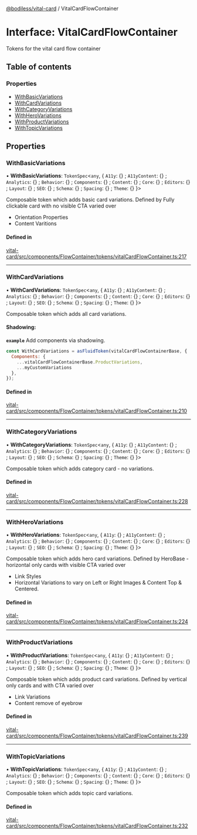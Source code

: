 [@bodiless/vital-card](../README.md) / VitalCardFlowContainer

# Interface: VitalCardFlowContainer

Tokens for the vital card flow container

## Table of contents

### Properties

- [WithBasicVariations](VitalCardFlowContainer.md#withbasicvariations)
- [WithCardVariations](VitalCardFlowContainer.md#withcardvariations)
- [WithCategoryVariations](VitalCardFlowContainer.md#withcategoryvariations)
- [WithHeroVariations](VitalCardFlowContainer.md#withherovariations)
- [WithProductVariations](VitalCardFlowContainer.md#withproductvariations)
- [WithTopicVariations](VitalCardFlowContainer.md#withtopicvariations)

## Properties

### WithBasicVariations

• **WithBasicVariations**: `TokenSpec`<`any`, { `A11y`: {} ; `A11yContent`: {} ; `Analytics`: {} ; `Behavior`: {} ; `Components`: {} ; `Content`: {} ; `Core`: {} ; `Editors`: {} ; `Layout`: {} ; `SEO`: {} ; `Schema`: {} ; `Spacing`: {} ; `Theme`: {}  }\>

Composable token which adds basic card variations.
Defined by Fully clickable card with no visible CTA varied over
 - Orientation Properties
 - Content Varitions

#### Defined in

[vital-card/src/components/FlowContainer/tokens/vitalCardFlowContainer.ts:217](https://github.com/wodenx/Bodiless-JS/blob/908947acb/packages/vital-card/src/components/FlowContainer/tokens/vitalCardFlowContainer.ts#L217)

___

### WithCardVariations

• **WithCardVariations**: `TokenSpec`<`any`, { `A11y`: {} ; `A11yContent`: {} ; `Analytics`: {} ; `Behavior`: {} ; `Components`: {} ; `Content`: {} ; `Core`: {} ; `Editors`: {} ; `Layout`: {} ; `SEO`: {} ; `Schema`: {} ; `Spacing`: {} ; `Theme`: {}  }\>

Composable token which adds all card variations.

#### Shadowing:

**`example`** Add components via shadowing.
```js
const WithCardVariations = asFluidToken(vitalCardFlowContainerBase, {
  Components: {
    ...vitalCardFlowContainerBase.ProductVariations,
    ...myCustomVariations
  },
});
```

#### Defined in

[vital-card/src/components/FlowContainer/tokens/vitalCardFlowContainer.ts:210](https://github.com/wodenx/Bodiless-JS/blob/908947acb/packages/vital-card/src/components/FlowContainer/tokens/vitalCardFlowContainer.ts#L210)

___

### WithCategoryVariations

• **WithCategoryVariations**: `TokenSpec`<`any`, { `A11y`: {} ; `A11yContent`: {} ; `Analytics`: {} ; `Behavior`: {} ; `Components`: {} ; `Content`: {} ; `Core`: {} ; `Editors`: {} ; `Layout`: {} ; `SEO`: {} ; `Schema`: {} ; `Spacing`: {} ; `Theme`: {}  }\>

Composable token which adds category card - no variations.

#### Defined in

[vital-card/src/components/FlowContainer/tokens/vitalCardFlowContainer.ts:228](https://github.com/wodenx/Bodiless-JS/blob/908947acb/packages/vital-card/src/components/FlowContainer/tokens/vitalCardFlowContainer.ts#L228)

___

### WithHeroVariations

• **WithHeroVariations**: `TokenSpec`<`any`, { `A11y`: {} ; `A11yContent`: {} ; `Analytics`: {} ; `Behavior`: {} ; `Components`: {} ; `Content`: {} ; `Core`: {} ; `Editors`: {} ; `Layout`: {} ; `SEO`: {} ; `Schema`: {} ; `Spacing`: {} ; `Theme`: {}  }\>

Composable token which adds hero card variations.
Defined by HeroBase - horizontal only cards with visible CTA varied over
 - Link Styles
 - Horizontal Variations to vary on Left or Right Images & Content Top & Centered.

#### Defined in

[vital-card/src/components/FlowContainer/tokens/vitalCardFlowContainer.ts:224](https://github.com/wodenx/Bodiless-JS/blob/908947acb/packages/vital-card/src/components/FlowContainer/tokens/vitalCardFlowContainer.ts#L224)

___

### WithProductVariations

• **WithProductVariations**: `TokenSpec`<`any`, { `A11y`: {} ; `A11yContent`: {} ; `Analytics`: {} ; `Behavior`: {} ; `Components`: {} ; `Content`: {} ; `Core`: {} ; `Editors`: {} ; `Layout`: {} ; `SEO`: {} ; `Schema`: {} ; `Spacing`: {} ; `Theme`: {}  }\>

Composable token which adds product card variations.
Defined by vertical only cards and with CTA varied over
- Link Variations
- Content remove of eyebrow

#### Defined in

[vital-card/src/components/FlowContainer/tokens/vitalCardFlowContainer.ts:239](https://github.com/wodenx/Bodiless-JS/blob/908947acb/packages/vital-card/src/components/FlowContainer/tokens/vitalCardFlowContainer.ts#L239)

___

### WithTopicVariations

• **WithTopicVariations**: `TokenSpec`<`any`, { `A11y`: {} ; `A11yContent`: {} ; `Analytics`: {} ; `Behavior`: {} ; `Components`: {} ; `Content`: {} ; `Core`: {} ; `Editors`: {} ; `Layout`: {} ; `SEO`: {} ; `Schema`: {} ; `Spacing`: {} ; `Theme`: {}  }\>

Composable token which adds topic card variations.

#### Defined in

[vital-card/src/components/FlowContainer/tokens/vitalCardFlowContainer.ts:232](https://github.com/wodenx/Bodiless-JS/blob/908947acb/packages/vital-card/src/components/FlowContainer/tokens/vitalCardFlowContainer.ts#L232)
